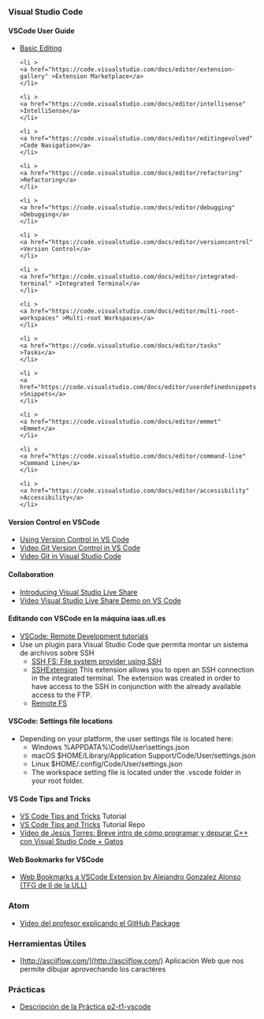 ### Visual Studio Code

#### VSCode User Guide

<ul id="editor-articles" class="collapse ">
    <li >
    <a href="https://code.visualstudio.com/docs/editor/codebasics" >Basic Editing</a>
    </li>

    <li >
    <a href="https://code.visualstudio.com/docs/editor/extension-gallery" >Extension Marketplace</a>
    </li>

    <li >
    <a href="https://code.visualstudio.com/docs/editor/intellisense" >IntelliSense</a>
    </li>

    <li >
    <a href="https://code.visualstudio.com/docs/editor/editingevolved" >Code Navigation</a>
    </li>

    <li >
    <a href="https://code.visualstudio.com/docs/editor/refactoring" >Refactoring</a>
    </li>

    <li >
    <a href="https://code.visualstudio.com/docs/editor/debugging" >Debugging</a>
    </li>

    <li >
    <a href="https://code.visualstudio.com/docs/editor/versioncontrol" >Version Control</a>
    </li>

    <li >
    <a href="https://code.visualstudio.com/docs/editor/integrated-terminal" >Integrated Terminal</a>
    </li>

    <li >
    <a href="https://code.visualstudio.com/docs/editor/multi-root-workspaces" >Multi-root Workspaces</a>
    </li>

    <li >
    <a href="https://code.visualstudio.com/docs/editor/tasks" >Tasks</a>
    </li>

    <li >
    <a href="https://code.visualstudio.com/docs/editor/userdefinedsnippets" >Snippets</a>
    </li>

    <li >
    <a href="https://code.visualstudio.com/docs/editor/emmet" >Emmet</a>
    </li>

    <li >
    <a href="https://code.visualstudio.com/docs/editor/command-line" >Command Line</a>
    </li>

    <li >
    <a href="https://code.visualstudio.com/docs/editor/accessibility" >Accessibility</a>
    </li>
</ul>
    
#### Version Control en VSCode

- [Using Version Control in VS Code](https://code.visualstudio.com/docs/editor/versioncontrol)
- [Video Git Version Control in VS Code](https://youtu.be/AKNYgP0yEOY)
- [Video Git in Visual Studio Code](https://youtu.be/wMqukSKYcvU)

#### Collaboration
- [Introducing Visual Studio Live Share](https://code.visualstudio.com/blogs/2017/11/15/live-share)
- <a href="https://youtu.be/fWXe1HQ1wVA" target="_blank">Vídeo Visual Studio Live Share Demo on VS Code</a>

#### Editando con VSCode en la máquina iaas.ull.es

- [VSCode: Remote Development tutorials](https://code.visualstudio.com/docs/remote/remote-tutorials)
- Use un plugin para Visual Studio Code que permita montar un sistema de archivos sobre SSH
  - [SSH FS: File system provider using SSH](https://marketplace.visualstudio.com/items?itemName=Kelvin.vscode-sshfs)
  - [SSHExtension](https://marketplace.visualstudio.com/items?itemName=kondratiev.sshextension) This extension allows you to open an SSH connection in the integrated terminal. The extension was created in order to have access to the SSH in conjunction with the already available access to the FTP.
  - [Remote FS](https://marketplace.visualstudio.com/items?itemName=liximomo.remotefs)

#### VSCode: Settings file locations

- Depending on your platform, the user settings file is located here:
  - Windows %APPDATA%\Code\User\settings.json
  - macOS $HOME/Library/Application Support/Code/User/settings.json
  - Linux $HOME/.config/Code/User/settings.json
  - The workspace setting file is located under the .vscode folder in your root folder.

#### VS Code Tips and Tricks

- <a href="https://code.visualstudio.com/docs/getstarted/tips-and-trick" target="_blank">VS Code Tips and Tricks</a> Tutorial
- <a href="https://github.com/microsoft/vscode-tips-and-tricks" target="_blank">VS Code Tips and Tricks</a> Tutorial Repo
- <a href="https://youtu.be/3owknsJy-iE" target="_blank">Vídeo de Jesús Torres: Breve intro de cómo programar y depurar C++ con Visual Studio Code + Gatos</a>

#### Web Bookmarks for VSCode

- <a href="https://marketplace.visualstudio.com/items?itemName=alu0100997910.webbookmarks" target="_blank">Web Bookmarks a VSCode Extension by Alejandro Gonzalez Alonso</a> 
<a href="https://github.com/ULL-ESIT-GRADOII-TFG/tfg-alejandro-gonzalez-alonso" target="_blank">(TFG de II de la ULL)</a>

### Atom

- [Vídeo del profesor explicando el GitHub Package](https://youtu.be/kFtGxyyLRTc)

### Herramientas Útiles

* [http://asciiflow.com/](http://asciiflow.com/) Aplicación Web que nos permite dibujar aprovechando los caractéres 


### Prácticas
 
- <a href="practicas/p2-t1-vscode/" target="_blank">Descripción de la Práctica p2-t1-vscode</a>
